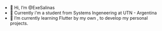 - 👋 Hi, I’m @ExeSalinas
- 👀 Currently i'm a student from Systems Ingeneering at UTN - Argentina
- 🌱 I’m currently learning Flutter by my own , to develop my personal projects.

